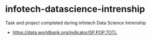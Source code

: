 # infotech-datascience-intrenship
Task and project completed during infotech Data Science Intrenship
- https://data.worldbank.org/indicator/SP.POP.TOTL
